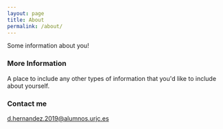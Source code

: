 ```yaml
---
layout: page
title: About
permalink: /about/
---
```


Some information about you!

### More Information

A place to include any other types of information that you'd like to include about yourself.

### Contact me

[d.hernandez.2019@alumnos.urjc.es](mailto:d.hernandez.2019@alumnos.urjc.es)